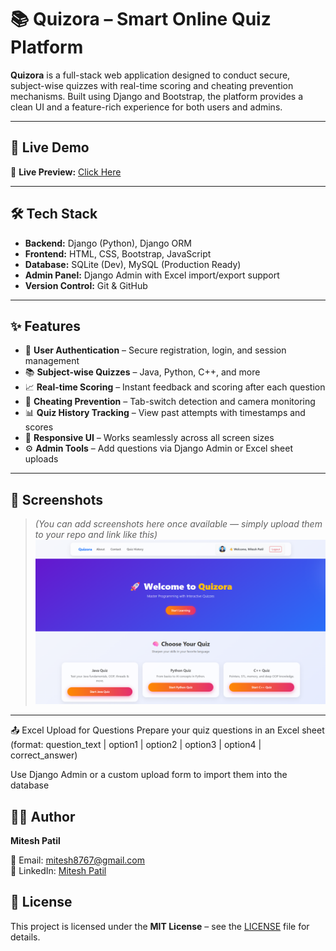 # 📚 Quizora – Smart Online Quiz Platform

**Quizora** is a full-stack web application designed to conduct secure, subject-wise quizzes with real-time scoring and cheating prevention mechanisms. Built using Django and Bootstrap, the platform provides a clean UI and a feature-rich experience for both users and admins.

---

## 🚀 Live Demo

🔗 **Live Preview:**   [Click Here](https://mitesh07.pythonanywhere.com/accounts/login/)

---

## 🛠️ Tech Stack

- **Backend:** Django (Python), Django ORM
- **Frontend:** HTML, CSS, Bootstrap, JavaScript
- **Database:** SQLite (Dev), MySQL (Production Ready)
- **Admin Panel:** Django Admin with Excel import/export support
- **Version Control:** Git & GitHub

---

## ✨ Features

- 🔐 **User Authentication** – Secure registration, login, and session management
- 📚 **Subject-wise Quizzes** – Java, Python, C++, and more
- 📈 **Real-time Scoring** – Instant feedback and scoring after each question
- 🚫 **Cheating Prevention** – Tab-switch detection and camera monitoring
- 📊 **Quiz History Tracking** – View past attempts with timestamps and scores
- 📱 **Responsive UI** – Works seamlessly across all screen sizes
- ⚙️ **Admin Tools** – Add questions via Django Admin or Excel sheet uploads

---

## 📸 Screenshots

> *(You can add screenshots here once available — simply upload them to your repo and link like this)*  
![Homepage](quiz/Home/static/images/homepage.png)

---



📤 Excel Upload for Questions
Prepare your quiz questions in an Excel sheet (format: question_text | option1 | option2 | option3 | option4 | correct_answer)

Use Django Admin or a custom upload form to import them into the database

## 🙋‍♂️ Author

**Mitesh Patil**

📧 Email: [mitesh8767@gmail.com](mailto:mitesh8767@gmail.com)  
🔗 LinkedIn: [Mitesh Patil](https://www.linkedin.com/in/mitpatil07/)

## 📝 License

This project is licensed under the **MIT License** – see the [LICENSE](LICENSE) file for details.